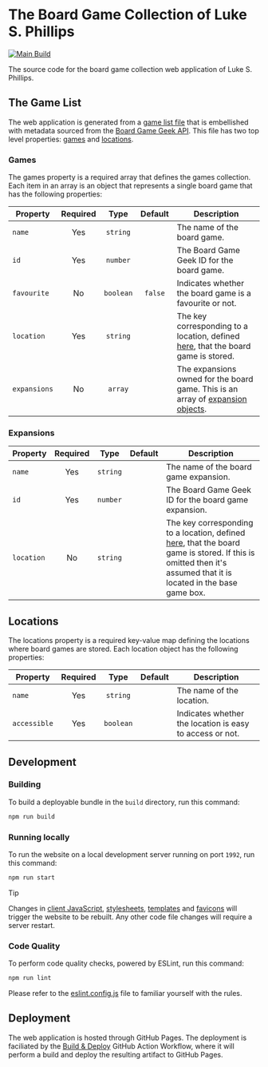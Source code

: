 # The Board Game Collection of Luke S. Phillips

[![Main Build](https://github.com/lsphillips/my-board-games/actions/workflows/build-and-deploy.yml/badge.svg?branch=main)](https://github.com/lsphillips/my-board-games/actions)

The source code for the board game collection web application of Luke S. Phillips.

## The Game List

The web application is generated from a [game list file](gamelist.yml) that is embellished with metadata sourced from the [Board Game Geek API](https://boardgamegeek.com/wiki/page/BGG_XML_API2). This file has two top level properties: [games](#games) and [locations](#locations).

### Games

The games property is a required array that defines the games collection. Each item in an array is an object that represents a single board game that has the following properties:

| Property     | Required | Type      | Default | Description                                                                                     |
| ------------ | :------: | :-------: | :-----: | ----------------------------------------------------------------------------------------------- |
| `name`       | Yes      | `string`  |         | The name of the board game.                                                                     |
| `id`         | Yes      | `number`  |         | The Board Game Geek ID for the board game.                                                      |
| `favourite`  | No       | `boolean` | `false` | Indicates whether the board game is a favourite or not.                                              |
| `location`   | Yes      | `string`  |         | The key corresponding to a location, defined [here](#locations), that the board game is stored. |
| `expansions` | No       | `array`   |         | The expansions owned for the board game. This is an array of [expansion objects](#expansions).  |

### Expansions

| Property     | Required | Type      | Default | Description                                                                                                                                                                   |
| ------------ | :------: | :-------: | :-----: | ----------------------------------------------------------------------------------------------------------------------------------------------------------------------------- |
| `name`       | Yes      | `string`  |         | The name of the board game expansion.                                                                                                                                         |
| `id`         | Yes      | `number`  |         | The Board Game Geek ID for the board game expansion.                                                                                                                          |
| `location`   | No       | `string`  |         | The key corresponding to a location, defined [here](#locations), that the board game is stored. If this is omitted then it's assumed that it is located in the base game box. |

## Locations

The locations property is a required key-value map defining the locations where board games are stored. Each location object has the following properties:

| Property     | Required | Type      | Default | Description                                              |
| ------------ | :------: | :-------: | :-----: | -------------------------------------------------------- |
| `name`       | Yes      | `string`  |         | The name of the location.                                |
| `accessible` | Yes      | `boolean` |         | Indicates whether the location is easy to access or not. |

## Development

### Building

To build a deployable bundle in the `build` directory, run this command:

``` bash
npm run build
```

### Running locally

To run the website on a local development server running on port `1992`, run this command:

``` bash
npm run start
```

> [!TIP]
> Changes in [client JavaScript](src/scripts), [stylesheets](src/styles), [templates](src/templates) and [favicons](src/favicon) will trigger the website to be rebuilt. Any other code file changes will require a server restart.

### Code Quality

To perform code quality checks, powered by ESLint, run this command:

``` bash
npm run lint
```

Please refer to the [eslint.config.js](eslint.config.js) file to familiar yourself with the rules.

## Deployment

The web application is hosted through GitHub Pages. The deployment is faciliated by the [Build & Deploy](.github/workflows/build-and-deploy.yml) GitHub Action Workflow, where it will perform a build and deploy the resulting artifact to GitHub Pages.
